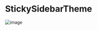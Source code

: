 # StickySidebarTheme

![image](https://github.com/user-attachments/assets/79bf4ce4-2289-4dcf-b2e0-d062b69ce93e)
